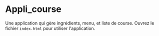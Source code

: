 # Appli_course
Une application qui gère ingrédients, menu, et liste de course.
Ouvrez le fichier `index.html` pour utiliser l'application.
